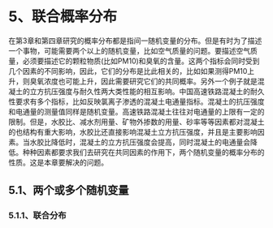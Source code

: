 # 5、联合概率分布

在第3章和第四章研究的概率分布都是指间一随机变量的分布。但是有时为了描述一个事物，可能需要两个以上的随机变量，比如空气质量的问题。要描述空气质量，必须要描述它的颗粒物质(比如PM10)和臭氧的含量。这两个指标会同时受到几个因素的不同影响，因此，它们的分布是比此相关的，比如如果测得PM10上升，则臭氧浓度也可能上升，因此需要研究它们的共同概率。另外一个例子就是混凝土的立方抗压强度与耐久性两大类性能的相互影响。中国高速铁路混凝土的耐久性要求有多个指标，比如反映氯离子渗透的混凝土电通量指标。混凝土的抗压强度和电通量的测量值同样是随机变量。高速铁路混凝土往往对电通量的上限有一定的限制。但是，水胶比、减水剂用量、矿物外掺数的用量、砂率等等因素都对混凝土的也结构有重大影响，水胶比还直接影响混凝土立方抗压强度，并且是主要影响因素。当水胶比降低时，混凝土的立方抗压强度会提高，同时混凝土的电通量会降低。种种因素都要求我们去研究在共同因素的作用下，两个随机变量的概率分布的性质。这是本章要解决的问题。

## 5.1、两个或多个随机变量



### 5.1.1、联合分布